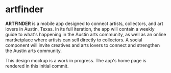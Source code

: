 # artfinder
**ARTFINDER** is a mobile app designed to connect artists, collectors, and art lovers in Austin, Texas. In its full iteration, the app will contain a weekly guide to what's happening in the Austin arts community, as well as an online martketplace where artists can sell directly to collectors. A social component will invite creatives and arts lovers to connect and strengthen the Austin arts community.

This design mockup is a work in progress. The app's home page is rendered in this initial commit. 
